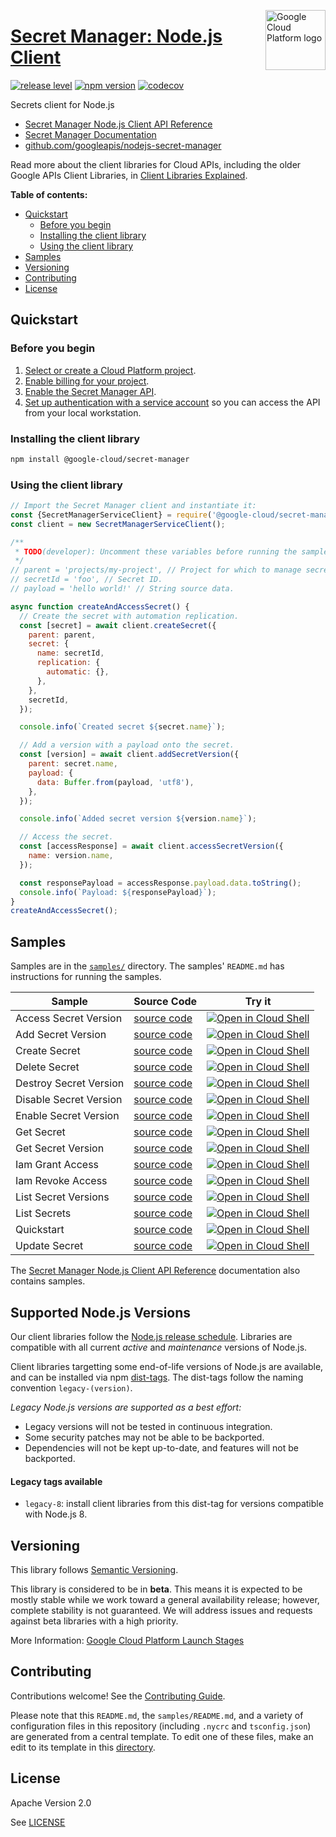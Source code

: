 [//]: # "This README.md file is auto-generated, all changes to this file will be lost."
[//]: # "To regenerate it, use `python -m synthtool`."
<img src="https://avatars2.githubusercontent.com/u/2810941?v=3&s=96" alt="Google Cloud Platform logo" title="Google Cloud Platform" align="right" height="96" width="96"/>

# [Secret Manager: Node.js Client](https://github.com/googleapis/nodejs-secret-manager)

[![release level](https://img.shields.io/badge/release%20level-beta-yellow.svg?style=flat)](https://cloud.google.com/terms/launch-stages)
[![npm version](https://img.shields.io/npm/v/@google-cloud/secret-manager.svg)](https://www.npmjs.org/package/@google-cloud/secret-manager)
[![codecov](https://img.shields.io/codecov/c/github/googleapis/nodejs-secret-manager/master.svg?style=flat)](https://codecov.io/gh/googleapis/nodejs-secret-manager)




Secrets client for Node.js


* [Secret Manager Node.js Client API Reference][client-docs]
* [Secret Manager Documentation][product-docs]
* [github.com/googleapis/nodejs-secret-manager](https://github.com/googleapis/nodejs-secret-manager)

Read more about the client libraries for Cloud APIs, including the older
Google APIs Client Libraries, in [Client Libraries Explained][explained].

[explained]: https://cloud.google.com/apis/docs/client-libraries-explained

**Table of contents:**


* [Quickstart](#quickstart)
  * [Before you begin](#before-you-begin)
  * [Installing the client library](#installing-the-client-library)
  * [Using the client library](#using-the-client-library)
* [Samples](#samples)
* [Versioning](#versioning)
* [Contributing](#contributing)
* [License](#license)

## Quickstart

### Before you begin

1.  [Select or create a Cloud Platform project][projects].
1.  [Enable billing for your project][billing].
1.  [Enable the Secret Manager API][enable_api].
1.  [Set up authentication with a service account][auth] so you can access the
    API from your local workstation.

### Installing the client library

```bash
npm install @google-cloud/secret-manager
```


### Using the client library

```javascript
// Import the Secret Manager client and instantiate it:
const {SecretManagerServiceClient} = require('@google-cloud/secret-manager');
const client = new SecretManagerServiceClient();

/**
 * TODO(developer): Uncomment these variables before running the sample.
 */
// parent = 'projects/my-project', // Project for which to manage secrets.
// secretId = 'foo', // Secret ID.
// payload = 'hello world!' // String source data.

async function createAndAccessSecret() {
  // Create the secret with automation replication.
  const [secret] = await client.createSecret({
    parent: parent,
    secret: {
      name: secretId,
      replication: {
        automatic: {},
      },
    },
    secretId,
  });

  console.info(`Created secret ${secret.name}`);

  // Add a version with a payload onto the secret.
  const [version] = await client.addSecretVersion({
    parent: secret.name,
    payload: {
      data: Buffer.from(payload, 'utf8'),
    },
  });

  console.info(`Added secret version ${version.name}`);

  // Access the secret.
  const [accessResponse] = await client.accessSecretVersion({
    name: version.name,
  });

  const responsePayload = accessResponse.payload.data.toString();
  console.info(`Payload: ${responsePayload}`);
}
createAndAccessSecret();

```



## Samples

Samples are in the [`samples/`](https://github.com/googleapis/nodejs-secret-manager/tree/master/samples) directory. The samples' `README.md`
has instructions for running the samples.

| Sample                      | Source Code                       | Try it |
| --------------------------- | --------------------------------- | ------ |
| Access Secret Version | [source code](https://github.com/googleapis/nodejs-secret-manager/blob/master/samples/accessSecretVersion.js) | [![Open in Cloud Shell][shell_img]](https://console.cloud.google.com/cloudshell/open?git_repo=https://github.com/googleapis/nodejs-secret-manager&page=editor&open_in_editor=samples/accessSecretVersion.js,samples/README.md) |
| Add Secret Version | [source code](https://github.com/googleapis/nodejs-secret-manager/blob/master/samples/addSecretVersion.js) | [![Open in Cloud Shell][shell_img]](https://console.cloud.google.com/cloudshell/open?git_repo=https://github.com/googleapis/nodejs-secret-manager&page=editor&open_in_editor=samples/addSecretVersion.js,samples/README.md) |
| Create Secret | [source code](https://github.com/googleapis/nodejs-secret-manager/blob/master/samples/createSecret.js) | [![Open in Cloud Shell][shell_img]](https://console.cloud.google.com/cloudshell/open?git_repo=https://github.com/googleapis/nodejs-secret-manager&page=editor&open_in_editor=samples/createSecret.js,samples/README.md) |
| Delete Secret | [source code](https://github.com/googleapis/nodejs-secret-manager/blob/master/samples/deleteSecret.js) | [![Open in Cloud Shell][shell_img]](https://console.cloud.google.com/cloudshell/open?git_repo=https://github.com/googleapis/nodejs-secret-manager&page=editor&open_in_editor=samples/deleteSecret.js,samples/README.md) |
| Destroy Secret Version | [source code](https://github.com/googleapis/nodejs-secret-manager/blob/master/samples/destroySecretVersion.js) | [![Open in Cloud Shell][shell_img]](https://console.cloud.google.com/cloudshell/open?git_repo=https://github.com/googleapis/nodejs-secret-manager&page=editor&open_in_editor=samples/destroySecretVersion.js,samples/README.md) |
| Disable Secret Version | [source code](https://github.com/googleapis/nodejs-secret-manager/blob/master/samples/disableSecretVersion.js) | [![Open in Cloud Shell][shell_img]](https://console.cloud.google.com/cloudshell/open?git_repo=https://github.com/googleapis/nodejs-secret-manager&page=editor&open_in_editor=samples/disableSecretVersion.js,samples/README.md) |
| Enable Secret Version | [source code](https://github.com/googleapis/nodejs-secret-manager/blob/master/samples/enableSecretVersion.js) | [![Open in Cloud Shell][shell_img]](https://console.cloud.google.com/cloudshell/open?git_repo=https://github.com/googleapis/nodejs-secret-manager&page=editor&open_in_editor=samples/enableSecretVersion.js,samples/README.md) |
| Get Secret | [source code](https://github.com/googleapis/nodejs-secret-manager/blob/master/samples/getSecret.js) | [![Open in Cloud Shell][shell_img]](https://console.cloud.google.com/cloudshell/open?git_repo=https://github.com/googleapis/nodejs-secret-manager&page=editor&open_in_editor=samples/getSecret.js,samples/README.md) |
| Get Secret Version | [source code](https://github.com/googleapis/nodejs-secret-manager/blob/master/samples/getSecretVersion.js) | [![Open in Cloud Shell][shell_img]](https://console.cloud.google.com/cloudshell/open?git_repo=https://github.com/googleapis/nodejs-secret-manager&page=editor&open_in_editor=samples/getSecretVersion.js,samples/README.md) |
| Iam Grant Access | [source code](https://github.com/googleapis/nodejs-secret-manager/blob/master/samples/iamGrantAccess.js) | [![Open in Cloud Shell][shell_img]](https://console.cloud.google.com/cloudshell/open?git_repo=https://github.com/googleapis/nodejs-secret-manager&page=editor&open_in_editor=samples/iamGrantAccess.js,samples/README.md) |
| Iam Revoke Access | [source code](https://github.com/googleapis/nodejs-secret-manager/blob/master/samples/iamRevokeAccess.js) | [![Open in Cloud Shell][shell_img]](https://console.cloud.google.com/cloudshell/open?git_repo=https://github.com/googleapis/nodejs-secret-manager&page=editor&open_in_editor=samples/iamRevokeAccess.js,samples/README.md) |
| List Secret Versions | [source code](https://github.com/googleapis/nodejs-secret-manager/blob/master/samples/listSecretVersions.js) | [![Open in Cloud Shell][shell_img]](https://console.cloud.google.com/cloudshell/open?git_repo=https://github.com/googleapis/nodejs-secret-manager&page=editor&open_in_editor=samples/listSecretVersions.js,samples/README.md) |
| List Secrets | [source code](https://github.com/googleapis/nodejs-secret-manager/blob/master/samples/listSecrets.js) | [![Open in Cloud Shell][shell_img]](https://console.cloud.google.com/cloudshell/open?git_repo=https://github.com/googleapis/nodejs-secret-manager&page=editor&open_in_editor=samples/listSecrets.js,samples/README.md) |
| Quickstart | [source code](https://github.com/googleapis/nodejs-secret-manager/blob/master/samples/quickstart.js) | [![Open in Cloud Shell][shell_img]](https://console.cloud.google.com/cloudshell/open?git_repo=https://github.com/googleapis/nodejs-secret-manager&page=editor&open_in_editor=samples/quickstart.js,samples/README.md) |
| Update Secret | [source code](https://github.com/googleapis/nodejs-secret-manager/blob/master/samples/updateSecret.js) | [![Open in Cloud Shell][shell_img]](https://console.cloud.google.com/cloudshell/open?git_repo=https://github.com/googleapis/nodejs-secret-manager&page=editor&open_in_editor=samples/updateSecret.js,samples/README.md) |



The [Secret Manager Node.js Client API Reference][client-docs] documentation
also contains samples.

## Supported Node.js Versions

Our client libraries follow the [Node.js release schedule](https://nodejs.org/en/about/releases/).
Libraries are compatible with all current _active_ and _maintenance_ versions of
Node.js.

Client libraries targetting some end-of-life versions of Node.js are available, and
can be installed via npm [dist-tags](https://docs.npmjs.com/cli/dist-tag).
The dist-tags follow the naming convention `legacy-(version)`.

_Legacy Node.js versions are supported as a best effort:_

* Legacy versions will not be tested in continuous integration.
* Some security patches may not be able to be backported.
* Dependencies will not be kept up-to-date, and features will not be backported.

#### Legacy tags available

* `legacy-8`: install client libraries from this dist-tag for versions
  compatible with Node.js 8.

## Versioning

This library follows [Semantic Versioning](http://semver.org/).



This library is considered to be in **beta**. This means it is expected to be
mostly stable while we work toward a general availability release; however,
complete stability is not guaranteed. We will address issues and requests
against beta libraries with a high priority.




More Information: [Google Cloud Platform Launch Stages][launch_stages]

[launch_stages]: https://cloud.google.com/terms/launch-stages

## Contributing

Contributions welcome! See the [Contributing Guide](https://github.com/googleapis/nodejs-secret-manager/blob/master/CONTRIBUTING.md).

Please note that this `README.md`, the `samples/README.md`,
and a variety of configuration files in this repository (including `.nycrc` and `tsconfig.json`)
are generated from a central template. To edit one of these files, make an edit
to its template in this
[directory](https://github.com/googleapis/synthtool/tree/master/synthtool/gcp/templates/node_library).

## License

Apache Version 2.0

See [LICENSE](https://github.com/googleapis/nodejs-secret-manager/blob/master/LICENSE)

[client-docs]: https://googleapis.dev/nodejs/secretmanager/latest/index.html
[product-docs]: https://cloud.google.com/secret-manager/docs
[shell_img]: https://gstatic.com/cloudssh/images/open-btn.png
[projects]: https://console.cloud.google.com/project
[billing]: https://support.google.com/cloud/answer/6293499#enable-billing
[enable_api]: https://console.cloud.google.com/flows/enableapi?apiid=secretmanager.googleapis.com
[auth]: https://cloud.google.com/docs/authentication/getting-started
